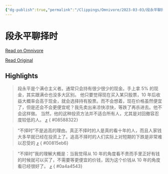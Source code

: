 ```yaml
---
{"dg-publish":true,"permalink":"/Clippings/Omnivore/2023-03-03/段永平聊择时/"}
---
```



# 段永平聊择时

[Read on Omnivore](https://omnivore.app/me/-186a4bce476)

[Read Original](https://mp.weixin.qq.com/s/X101vhnhzFHML8J_s9YfRg)

## Highlights

> 段永平是个满仓主义者。通常只会持有很少很少的现金。手上拿 5% 的现金，其实跟满仓也没多大区别。
> 他只要觉得现在买入某只股票，10 年后收益大概率会高于现金，就会选择持有股票。而不会想着，现在价格虽然便宜了，但是还会不会更便宜呢？我先卖出来凉快凉快，等跌了再杀进去。他不会这样做。
> 当然，他的这种投资方法并不适合所有人，尤其是对回撤容忍度较低的人。 [⤴️](https://omnivore.app/me/-186a4bce476#08588322-03fc-45c2-9ec5-cfb447d4540c) 
{ #08588322}


> “不择时”不是追高的理由。真正不择时的人是真的看十年的人，而且人家钱大多早就已经在投资上了。追高不择时的人们实际上对短期的下跌是非常难以忍受的 [⤴️](https://omnivore.app/me/-186a4bce476#00815eb6-5e72-49de-9067-429f044f6f57) 
{ #00815eb6}


> “不择时”我的理解大概是：当我觉得从 10 年的角度看不贵而手里正好有钱的时候就可以买了，不需要等更便宜的价钱，因为这个价钱从 10 年的角度看已经很好了。 [⤴️](https://omnivore.app/me/-186a4bce476#0a4a4543-120c-4791-a9e5-4afdd4c2d9ec) 
{ #0a4a4543}

